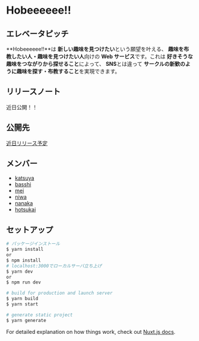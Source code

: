 # Hobeeeeee!!

## エレベータピッチ

**Hobeeeeee!!**は
**新しい趣味を見つけたい**という願望を叶える、
**趣味を布教したい人・趣味を見つけたい人**向けの
**Web サービス**です。これは
**好きそうな趣味をつながりから探せること**によって、
**SNS**とは違って
**サークルの新歓のように趣味を探す・布教すること**を実現できます。

## リリースノート

近日公開！！

## 公開先

[近日リリース予定]()

## メンバー

- [katsuya](https://github.com/KindMaple)
- [basshi](https://github.com/Kurorie)
- [mei](https://github.com/mei28)
- [niwa](https://github.com/yjunya)
- [nanaka](https://github.com/nanaka0012)
- [hotsukai](https://github.com/Hotsukai)

## セットアップ

```bash
# パッケージインストール
$ yarn install
or
$ npm install
# localhost:3000でローカルサーバ立ち上げ
$ yarn dev
or
$ npm run dev

# build for production and launch server
$ yarn build
$ yarn start

# generate static project
$ yarn generate
```

For detailed explanation on how things work, check out [Nuxt.js docs](https://nuxtjs.org).
